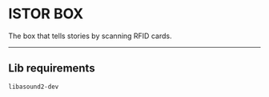 # ISTOR BOX

The box that tells stories by scanning RFID cards.

--- 

## Lib requirements

```bash
libasound2-dev
```
